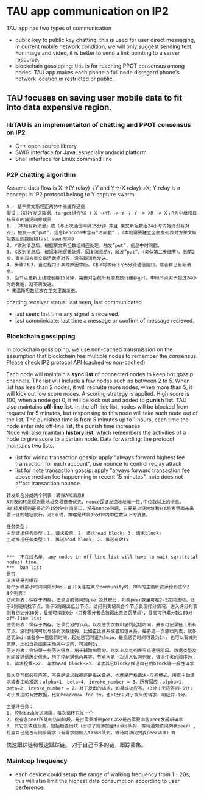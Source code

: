 # TAU app communication on IP2
TAU app has two types of communication
* public key to public key chatting: this is used for user direct messaging, in current mobile network condition, we will only suggest sending text. For image and video, it is better to send a link pointing to a server resource. 
* blockchain gossipping: this is for reaching PPOT consensus among nodes. TAU app makes each phone a full node disregard phone's network location in restricted or public. 

## TAU focuses on saving user mobile data to fit into data expensive region. 

### libTAU is an implementaiton of chatting and PPOT consensus on IP2
* C++ open source library
* SWIG interface for Java, especially android platform
* Shell interfece for Linux command line

### P2P chatting algorithm
Assume data flow is X ->(Y relay)->Y and Y->(X relay)->X; Y relay is a concept in IP2 protocol belong to Y capture swarm

```
A - 基于莱文斯坦距离的中继缓存通信
假设：(X往Y发送数据，target组合YX ) X ->YR -> Y ； Y -> XR -> X；R为中继和目标节点的捕捉网络成员
1. （本地有新消息）或（与上次通信间隔15分钟 并且 莱文斯坦数组24小时内始终没有对齐），触发一次”put”，信息bencode中含有“时间戳“ 。（本地需要建立全朋友列表对方莱文斯坦数组的数据和last seen时间)
2. Y收到消息后，根据莱文斯坦数组相应处理，触发”put“，信息中时间戳。
3. X收到消息后，根据本地逻辑处理，回复消息给Y，触发”put“，（类似第二步细节）。到第2步，直到双方莱文斯坦数组对齐，没有新消息发送。
4. 步骤2和3，当过程由于某种原因中断。X和Y将等待下个5分钟通信窗口，或者自己有新消息。
5. 当节点重新上线或者每15分钟，需要对当前所有朋友执行缓存get。中继节点对于超过24小时的数据，就不再发送。
* 来温斯坦数组放在正文里面发送。
```
chatting receiver status: last seen, last communicated
* last seen: last time any signal is received.
* last comminicate: last time a message or confirm of message recieved.

### Blockchain gossipping
In blockchain gossipping, we use non-cached transmission on the assumption that blockchain has multiple nodes to remember the consensus. Please check IP2 protocol API (cached vs non-cached)

Each node will maintain a **sync list**  of connected nodes to keep hot gossip channels. The list will include a few nodes such as between 2 to 5. When list has less than 2 nodes, it will recruite more nodes; when more than 5, it will kick out low score nodes. A scoring strategy is applied. High score is 100, when a node got 0, it will be kick out and added to **punish list**. TAU also maintains **off-line list**.
In the off-line list, nodes will be blocked from request for 5 minutes, but responsing to this node will take such node out of the list. The punished time is from 5 minutes up to 1 hours, each time the node enter into off-line list, the punish time increases.  
Node will also maintain **history list**, which remembers the activities of a node to give score to a certain node. 
Data forwarding: the protocol maintains two lists. 
* list for wiring transaction gossip: apply "always forward highest fee transaction for each account", use nounce to control replay attack
* list for note transaction gossip: apply "always forward transaction fee above median fee happenning in recent 15 minutes", note does not affact transaction nounce. 

```
转发集合分成两个列表：转账A和消息B
A列表的转发规则是地址交易费贵优先，nonce保证发送地址唯一性,中位数以上的消息。 
B的转发规则是最近的15分钟时间窗口，没有nonce问题，只要是上链地址和在A列表里面未来要上链的地址就行。对B来说，策略是转发15分钟内中位数以上的消息。

任务类型：
主动请求任务类型：1. 请求投票；2. 请求head block; 3. 请求block;
主动推送任务类型：1. 推送head block; 2. 推送有效tx


***  不在线名单, any nodes in off-line list will have to wait sqrt(total nodes) time. 
***  ban list
是否
区块链是否缓存
每个步骤最小时间间隔50ms；当UI关注在某个community时，80%的主循环资源给到这个Z
4个列表：
访问列表：保存于内存，记录当前访问的peer及其积分，列表peer数量可在2-5之间波动，低于2则随机找节点，高于5则踢出低分节点。访问列表记录各个节点表现打分情况，进入评分列表则有初始分30分，最低可扣至0分（只有零分者会被踢出至惩罚节点），最高可积累分数100分
off-line list
惩罚列表：保存于内存，记录罚分的节点，以及惩罚次数和惩罚起始时间，最多可记录链上所有节点。惩罚时间可以与惩罚次数挂钩，比如正比关系或者加倍关系，每多进一次惩罚列表，就多惩罚5min或者多一倍惩罚时间，起始惩罚可设为5min，最高惩罚时间可设为1h; 也可以有减刑策略，比如自己如果主动挑中访问，可减刑3s；
历史列表：会记录一些历史信息，用于辅助加罚分。比如上次与列表节点通信阶段、数据类型及时间等通信历史信息，用于控制通信内容等。节点从第一次进入访问列表，请求任务的顺序为：1. 请求投票->2. 请求head block->3. 请求其它block/推送自己的block等一般性请求

每次交互都必有应答，不管是请求数据还是推送数据，也就是严格请求-应答模式。所有主动请求或者主动推送：alpha=1, beta=4, invoke_number = 8，所有回应：alpha=1, beta=2, invoke_number = 2。对于发出的请求，如果成功应答，+3分；无应答则-5分；对于推送的有效数据，比如head/max fee tx，也+1分；对于发来的请求，响应并-1分。

主循环任务：
1. 控制task发送间隔，每次循环只发一个
2. 检查各peer所处的访问阶段，是否需要增删peer以及是否需要向各peer发起新请求
3. 其它区块链业务，包括检查出块（出块了则添加至tasks队列，等待通知访问列表peer）,检查自己是否有同步需求（有需求则加入tasks队列，等待向访问列表peer请求）等
```
快速跟踪链和慢速跟踪链。 对于自己币多的链，跟踪密集。
### Mainloop frequency
* each device could setup the range of walking frequency from 1 - 20s, this will also limit the highest data consumption according to user perference. 
